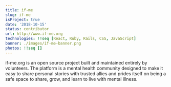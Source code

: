 ```yaml
---
title: if-me
slug: if-me
isProject: true
date: '2018-10-15'
status: contributor
url: http://www.if-me.org
technologies: !!seq [React, Ruby, Rails, CSS, JavaScript]
banner: ./images/if-me-banner.png
photos: !!seq []
---
```


if-me.org is an open source project built and maintained entirely by volunteers. The platform is a mental health community designed to make it easy to share personal stories with trusted allies and prides itself on being a safe space to share, grow, and learn to live with mental illness.

